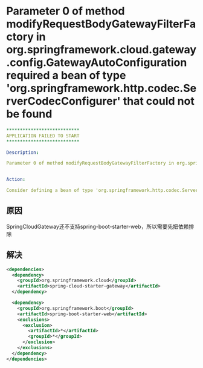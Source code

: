 # Parameter 0 of method modifyRequestBodyGatewayFilterFactory in org.springframework.cloud.gateway.config.GatewayAutoConfiguration required a bean of type 'org.springframework.http.codec.ServerCodecConfigurer' that could not be found

```yaml
***************************
APPLICATION FAILED TO START
***************************

Description:

Parameter 0 of method modifyRequestBodyGatewayFilterFactory in org.springframework.cloud.gateway.config.GatewayAutoConfiguration required a bean of type 'org.springframework.http.codec.ServerCodecConfigurer' that could not be found.


Action:

Consider defining a bean of type 'org.springframework.http.codec.ServerCodecConfigurer' in your configuration.
```

## 原因

SpringCloudGateway还不支持spring-boot-starter-web，所以需要先把依赖排除

## 解决

```xml
<dependencies>
  <dependency>
    <groupId>org.springframework.cloud</groupId>
    <artifactId>spring-cloud-starter-gateway</artifactId>
  </dependency>

  <dependency>
    <groupId>org.springframework.boot</groupId>
    <artifactId>spring-boot-starter-web</artifactId>
    <exclusions>
      <exclusion>
        <artifactId>*</artifactId>
        <groupId>*</groupId>
      </exclusion>
    </exclusions>
  </dependency>
</dependencies>
```
